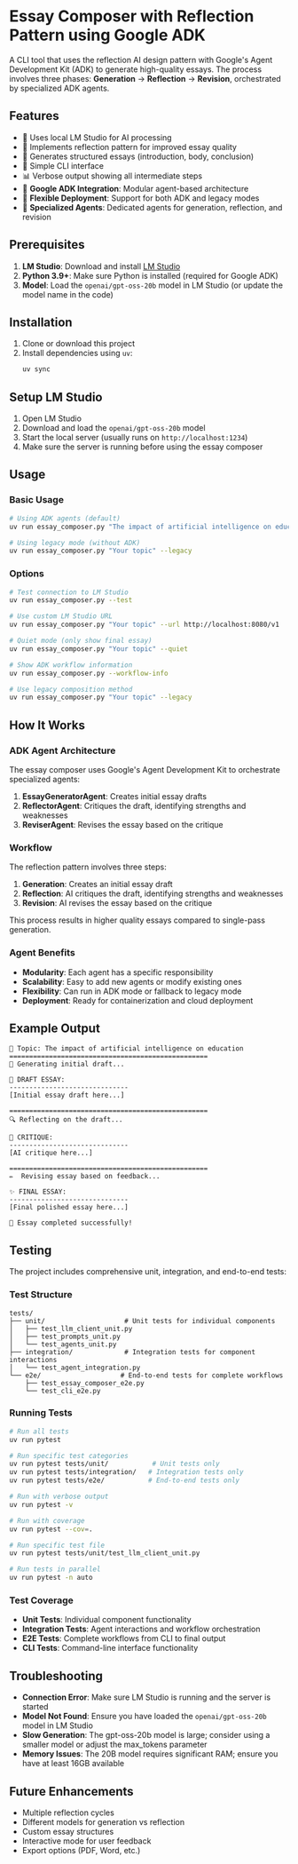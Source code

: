 # Essay Composer with Reflection Pattern using Google ADK

A CLI tool that uses the reflection AI design pattern with Google's Agent Development Kit (ADK) to generate high-quality essays. The process involves three phases: **Generation** → **Reflection** → **Revision**, orchestrated by specialized ADK agents.

## Features

- 🤖 Uses local LM Studio for AI processing
- 🔄 Implements reflection pattern for improved essay quality
- 📝 Generates structured essays (introduction, body, conclusion)
- 🎯 Simple CLI interface
- 📊 Verbose output showing all intermediate steps
- 🚀 **Google ADK Integration**: Modular agent-based architecture
- 🔧 **Flexible Deployment**: Support for both ADK and legacy modes
- 🧩 **Specialized Agents**: Dedicated agents for generation, reflection, and revision

## Prerequisites

1. **LM Studio**: Download and install [LM Studio](https://lmstudio.ai/)
2. **Python 3.9+**: Make sure Python is installed (required for Google ADK)
3. **Model**: Load the `openai/gpt-oss-20b` model in LM Studio (or update the model name in the code)

## Installation

1. Clone or download this project
2. Install dependencies using `uv`:
   ```bash
   uv sync
   ```

## Setup LM Studio

1. Open LM Studio
2. Download and load the `openai/gpt-oss-20b` model
3. Start the local server (usually runs on `http://localhost:1234`)
4. Make sure the server is running before using the essay composer

## Usage

### Basic Usage

```bash
# Using ADK agents (default)
uv run essay_composer.py "The impact of artificial intelligence on education"

# Using legacy mode (without ADK)
uv run essay_composer.py "Your topic" --legacy
```

### Options

```bash
# Test connection to LM Studio
uv run essay_composer.py --test

# Use custom LM Studio URL
uv run essay_composer.py "Your topic" --url http://localhost:8080/v1

# Quiet mode (only show final essay)
uv run essay_composer.py "Your topic" --quiet

# Show ADK workflow information
uv run essay_composer.py --workflow-info

# Use legacy composition method
uv run essay_composer.py "Your topic" --legacy
```

## How It Works

### ADK Agent Architecture

The essay composer uses Google's Agent Development Kit to orchestrate specialized agents:

1. **EssayGeneratorAgent**: Creates initial essay drafts
2. **ReflectorAgent**: Critiques the draft, identifying strengths and weaknesses  
3. **ReviserAgent**: Revises the essay based on the critique

### Workflow

The reflection pattern involves three steps:

1. **Generation**: Creates an initial essay draft
2. **Reflection**: AI critiques the draft, identifying strengths and weaknesses
3. **Revision**: AI revises the essay based on the critique

This process results in higher quality essays compared to single-pass generation.

### Agent Benefits

- **Modularity**: Each agent has a specific responsibility
- **Scalability**: Easy to add new agents or modify existing ones
- **Flexibility**: Can run in ADK mode or fallback to legacy mode
- **Deployment**: Ready for containerization and cloud deployment

## Example Output

```
🎯 Topic: The impact of artificial intelligence on education
==================================================
📝 Generating initial draft...

📄 DRAFT ESSAY:
------------------------------
[Initial essay draft here...]

==================================================
🔍 Reflecting on the draft...

💭 CRITIQUE:
------------------------------
[AI critique here...]

==================================================
✏️  Revising essay based on feedback...

✨ FINAL ESSAY:
------------------------------
[Final polished essay here...]

🎉 Essay completed successfully!
```

## Testing

The project includes comprehensive unit, integration, and end-to-end tests:

### Test Structure

```
tests/
├── unit/                    # Unit tests for individual components
│   ├── test_llm_client_unit.py
│   ├── test_prompts_unit.py
│   └── test_agents_unit.py
├── integration/             # Integration tests for component interactions
│   └── test_agent_integration.py
└── e2e/                    # End-to-end tests for complete workflows
    ├── test_essay_composer_e2e.py
    └── test_cli_e2e.py
```

### Running Tests

```bash
# Run all tests
uv run pytest

# Run specific test categories
uv run pytest tests/unit/           # Unit tests only
uv run pytest tests/integration/   # Integration tests only
uv run pytest tests/e2e/           # End-to-end tests only

# Run with verbose output
uv run pytest -v

# Run with coverage
uv run pytest --cov=.

# Run specific test file
uv run pytest tests/unit/test_llm_client_unit.py

# Run tests in parallel
uv run pytest -n auto
```

### Test Coverage

- **Unit Tests**: Individual component functionality
- **Integration Tests**: Agent interactions and workflow orchestration
- **E2E Tests**: Complete workflows from CLI to final output
- **CLI Tests**: Command-line interface functionality

## Troubleshooting

- **Connection Error**: Make sure LM Studio is running and the server is started
- **Model Not Found**: Ensure you have loaded the `openai/gpt-oss-20b` model in LM Studio
- **Slow Generation**: The gpt-oss-20b model is large; consider using a smaller model or adjust the max_tokens parameter
- **Memory Issues**: The 20B model requires significant RAM; ensure you have at least 16GB available

## Future Enhancements

- Multiple reflection cycles
- Different models for generation vs reflection
- Custom essay structures
- Interactive mode for user feedback
- Export options (PDF, Word, etc.)
